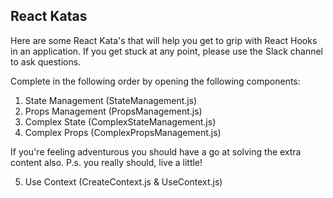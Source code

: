 ## React Katas

Here are some React Kata's that will help you get to grip with React Hooks in an application. If you get stuck at any point, please use the Slack channel to ask questions.

Complete in the following order by opening the following components:

1. State Management (StateManagement.js)
2. Props Management (PropsManagement.js)
3. Complex State (ComplexStateManagement.js)
4. Complex Props (ComplexPropsManagement.js)

If you're feeling adventurous you should have a go at solving the extra content also. P.s. you really should, live a little!

5. Use Context (CreateContext.js & UseContext.js)
